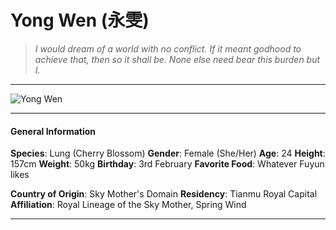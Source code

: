 # Yong Wen (永雯)

>*I would dream of a world with no conflict. If it meant godhood to achieve that, then so it shall be. None else need bear this burden but I.*

___
![](https://i.imgur.com/oxCGbvx.png "Yong Wen")
___

#### General Information

**Species**: Lung (Cherry Blossom)
**Gender**: Female (She/Her)
**Age**: 24
**Height**: 157cm
**Weight**: 50kg
**Birthday**: 3rd February
**Favorite Food**: Whatever Fuyun likes

**Country of Origin**: Sky Mother's Domain
**Residency**: Tianmu Royal Capital
**Affiliation**: Royal Lineage of the Sky Mother, Spring Wind

___